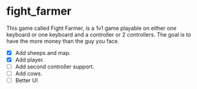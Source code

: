 # fight_farmer

This game called Fight Farmer, is a 1v1 game playable on either one keyboard or one keyboard and a controller or 2 controllers.
The goal is to have the more money than the guy you face.  

- [x] Add sheeps and map.
- [x] Add player.
- [ ] Add second controller support.
- [ ] Add cows.
- [ ] Better UI
